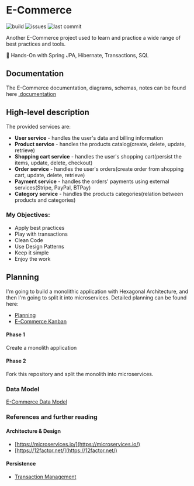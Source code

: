 # E-Commerce

![build](https://img.shields.io/github/workflow/status/dragomiralin/e-commerce/ECommerce%20CI?style=plastic)
![issues](https://img.shields.io/github/issues/dragomiralin/e-commerce)
![last commit](https://img.shields.io/github/last-commit/dragomiralin/e-commerce)

Another E-Commerce project used to learn and practice a wide range of best practices and tools.

:dancers: Hands-On with Spring JPA, Hibernate, Transactions, SQL

## Documentation

The E-Commerce documentation, diagrams, schemas, notes can be found
here [.documentation](https://github.com/DragomirAlin/e-commerce/tree/main/.documentation)

## High-level description

The provided services are:

- **User service** - handles the user's data and billing information
- **Product service** - handles the products catalog(create, delete, update, retrieve)
- **Shopping cart service** - handles the user's shopping cart(persist the items, update, delete, checkout)
- **Order service** - handles the user's orders(create order from shopping cart, update, delete, retrieve)
- **Payment service** - handles the orders' payments using external services(Stripe, PayPal, BTPay)
- **Category service** - handles the products categories(relation between products and categories)

### My Objectives:
- Apply best practices
- Play with transactions
- Clean Code
- Use Design Patterns
- Keep it simple
- Enjoy the work

## Planning
I'm going to build a monolithic application with Hexagonal Architecture, and then I'm going to split it into
microservices.
Detailed planning can be found here:
- [Planning](./documentation/planning.md)
- [E-Commerce Kanban](https://github.com/DragomirAlin/spring-transactions/projects/1)

#### Phase 1
Create a monolith application

#### Phase 2
Fork this repository and split the monolith into microservices.


### Data Model
[E-Commerce Data Model](./documentation/dbdiagram.md)

### References and further reading
#### Architecture & Design
- [https://microservices.io/](https://microservices.io/)
- [https://12factor.net/](https://12factor.net/)

#### Persistence
- [Transaction Management](https://docs.spring.io/spring-framework/docs/4.2.x/spring-framework-reference/html/transaction.html#:~:text=The%20Spring%20Framework%20provides%20a,Java%20Data%20Objects%20(JDO).)


